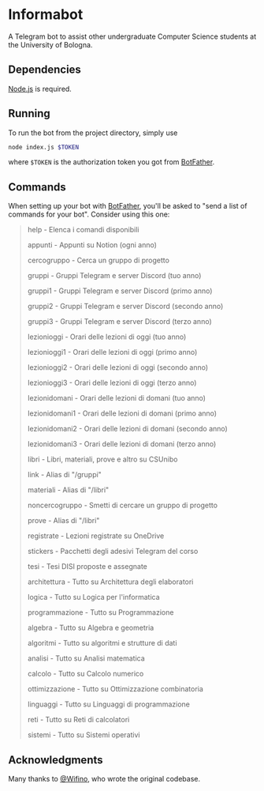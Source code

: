# Informabot

A Telegram bot to assist other undergraduate Computer Science students at the
University of Bologna.

## Dependencies

[Node.js](https://www.nodejs.dev) is required.

## Running

To run the bot from the project directory, simply use

```bash
node index.js $TOKEN
```

where `$TOKEN` is the authorization token you got from
[BotFather](https://core.telegram.org/bots#6-botfather).

## Commands

When setting up your bot with
[BotFather](https://core.telegram.org/bots#6-botfather), you'll be
asked to "send a list of commands for your bot". Consider using this one:

> help - Elenca i comandi disponibili
>
> appunti - Appunti su Notion (ogni anno)
>
> cercogruppo - Cerca un gruppo di progetto
>
> gruppi - Gruppi Telegram e server Discord (tuo anno)
>
> gruppi1 - Gruppi Telegram e server Discord (primo anno)
>
> gruppi2 - Gruppi Telegram e server Discord (secondo anno)
>
> gruppi3 - Gruppi Telegram e server Discord (terzo anno)
>
> lezionioggi - Orari delle lezioni di oggi (tuo anno)
>
> lezionioggi1 - Orari delle lezioni di oggi (primo anno)
>
> lezionioggi2 - Orari delle lezioni di oggi (secondo anno)
>
> lezionioggi3 - Orari delle lezioni di oggi (terzo anno)
>
> lezionidomani - Orari delle lezioni di domani (tuo anno)
>
> lezionidomani1 - Orari delle lezioni di domani (primo anno)
>
> lezionidomani2 - Orari delle lezioni di domani (secondo anno)
>
> lezionidomani3 - Orari delle lezioni di domani (terzo anno)
>
> libri - Libri, materiali, prove e altro su CSUnibo
>
> link - Alias di "/gruppi"
>
> materiali - Alias di "/libri"
>
> noncercogruppo - Smetti di cercare un gruppo di progetto
>
> prove - Alias di "/libri"
>
> registrate - Lezioni registrate su OneDrive
>
> stickers - Pacchetti degli adesivi Telegram del corso
>
> tesi - Tesi DISI proposte e assegnate
>
> architettura - Tutto su Architettura degli elaboratori
>
> logica - Tutto su Logica per l'informatica
>
> programmazione - Tutto su Programmazione
>
> algebra - Tutto su Algebra e geometria
>
> algoritmi - Tutto su algoritmi e strutture di dati
>
> analisi - Tutto su Analisi matematica
>
> calcolo - Tutto su Calcolo numerico
>
> ottimizzazione - Tutto su Ottimizzazione combinatoria
>
> linguaggi - Tutto su Linguaggi di programmazione
>
> reti - Tutto su Reti di calcolatori
>
> sistemi - Tutto su Sistemi operativi

## Acknowledgments

Many thanks to [@Wifino](https://github.com/Wifino), who wrote the original
codebase.
